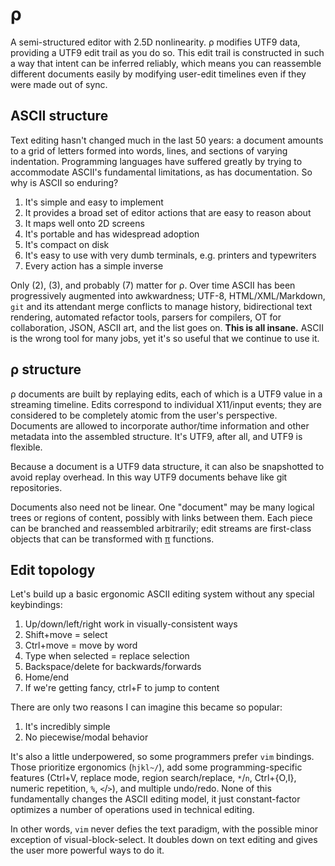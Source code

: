 # ρ
A semi-structured editor with 2.5D nonlinearity. ρ modifies UTF9 data, providing a UTF9 edit trail as you do so. This edit trail is constructed in such a way that intent can be inferred reliably, which means you can reassemble different documents easily by modifying user-edit timelines even if they were made out of sync.


## ASCII structure
Text editing hasn't changed much in the last 50 years: a document amounts to a grid of letters formed into words, lines, and sections of varying indentation. Programming languages have suffered greatly by trying to accommodate ASCII's fundamental limitations, as has documentation. So why is ASCII so enduring?

1. It's simple and easy to implement
2. It provides a broad set of editor actions that are easy to reason about
3. It maps well onto 2D screens
4. It's portable and has widespread adoption
5. It's compact on disk
6. It's easy to use with very dumb terminals, e.g. printers and typewriters
7. Every action has a simple inverse

Only (2), (3), and probably (7) matter for ρ. Over time ASCII has been progressively augmented into awkwardness; UTF-8, HTML/XML/Markdown, `git` and its attendant merge conflicts to manage history, bidirectional text rendering, automated refactor tools, parsers for compilers, OT for collaboration, JSON, ASCII art, and the list goes on. **This is all insane.** ASCII is the wrong tool for many jobs, yet it's so useful that we continue to use it.


## ρ structure
ρ documents are built by replaying edits, each of which is a UTF9 value in a streaming timeline. Edits correspond to individual X11/input events; they are considered to be completely atomic from the user's perspective. Documents are allowed to incorporate author/time information and other metadata into the assembled structure. It's UTF9, after all, and UTF9 is flexible.

Because a document is a UTF9 data structure, it can also be snapshotted to avoid replay overhead. In this way UTF9 documents behave like git repositories.

Documents also need not be linear. One "document" may be many logical trees or regions of content, possibly with links between them. Each piece can be branched and reassembled arbitrarily; edit streams are first-class objects that can be transformed with [π](pi.md) functions.


## Edit topology
Let's build up a basic ergonomic ASCII editing system without any special keybindings:

1. Up/down/left/right work in visually-consistent ways
2. Shift+move = select
3. Ctrl+move = move by word
4. Type when selected = replace selection
5. Backspace/delete for backwards/forwards
6. Home/end
7. If we're getting fancy, ctrl+F to jump to content

There are only two reasons I can imagine this became so popular:

1. It's incredibly simple
2. No piecewise/modal behavior

It's also a little underpowered, so some programmers prefer `vim` bindings. Those prioritize ergonomics (`hjkl~/`), add some programming-specific features (Ctrl+V, replace mode, region search/replace, `*`/`n`, Ctrl+{O,I}, numeric repetition, `%`, `<`/`>`), and multiple undo/redo. None of this fundamentally changes the ASCII editing model, it just constant-factor optimizes a number of operations used in technical editing.

In other words, `vim` never defies the text paradigm, with the possible minor exception of visual-block-select. It doubles down on text editing and gives the user more powerful ways to do it.
